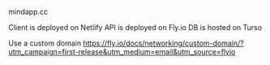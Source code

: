 mindapp.cc

Client is deployed on Netlify
API is deployed on Fly.io
DB is hosted on Turso

Use a custom domain
https://fly.io/docs/networking/custom-domain/?utm_campaign=first-release&utm_medium=email&utm_source=flyio